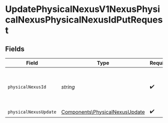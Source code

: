# UpdatePhysicalNexusV1NexusPhysicalNexusPhysicalNexusIdPutRequest


## Fields

| Field                                                                                  | Type                                                                                   | Required                                                                               | Description                                                                            |
| -------------------------------------------------------------------------------------- | -------------------------------------------------------------------------------------- | -------------------------------------------------------------------------------------- | -------------------------------------------------------------------------------------- |
| `physicalNexusId`                                                                      | *string*                                                                               | :heavy_check_mark:                                                                     | The unique identifier of the physical<br/>                                nexus to update. |
| `physicalNexusUpdate`                                                                  | [Components\PhysicalNexusUpdate](../../Models/Components/PhysicalNexusUpdate.md)       | :heavy_check_mark:                                                                     | N/A                                                                                    |